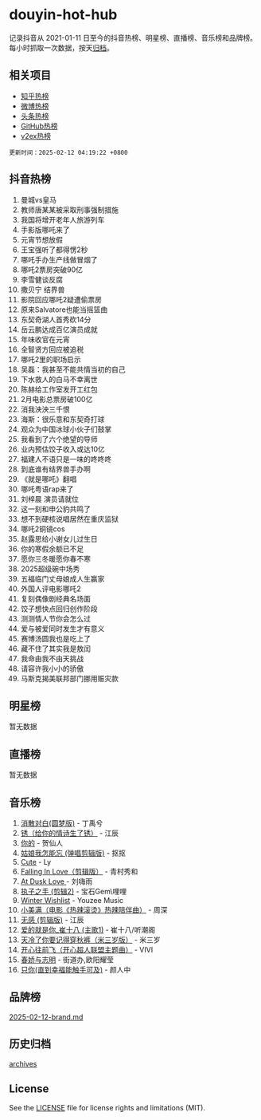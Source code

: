 # douyin-hot-hub

记录抖音从 2021-01-11 日至今的抖音热榜、明星榜、直播榜、音乐榜和品牌榜。每小时抓取一次数据，按天[归档](archives)。

## 相关项目

- [知乎热榜](https://github.com/lonnyzhang423/zhihu-hot-hub)
- [微博热榜](https://github.com/lonnyzhang423/weibo-hot-hub)
- [头条热榜](https://github.com/lonnyzhang423/toutiao-hot-hub)
- [GitHub热榜](https://github.com/lonnyzhang423/github-hot-hub)
- [v2ex热榜](https://github.com/lonnyzhang423/v2ex-hot-hub)


`更新时间：2025-02-12 04:19:22 +0800`

## 抖音热榜

1. 曼城vs皇马
1. 教师唐某某被采取刑事强制措施
1. 我国将增开老年人旅游列车
1. 手影版哪吒来了
1. 元宵节想放假
1. 王宝强听了都得愣2秒
1. 哪吒手办生产线做冒烟了
1. 哪吒2票房突破90亿
1. 李雪健谈反腐
1. 撒贝宁 结界兽
1. 影院回应哪吒2疑遭偷票房
1. 原来Salvatore也能当摇篮曲
1. 东契奇湖人首秀砍14分
1. 岳云鹏达成百亿演员成就
1. 年味收官在元宵
1. 全智贤方回应被追税
1. 哪吒2里的职场启示
1. 吴磊：我甚至不能共情当初的自己
1. 下水救人的白马不幸离世
1. 陈赫给工作室发开工红包
1. 2月电影总票房破100亿
1. 消我泱泱三千恨
1. 海斯：很乐意和东契奇打球
1. 观众为中国冰球小伙子们鼓掌
1. 我看到了六个绝望的导师
1. 业内预估饺子收入或达10亿
1. 福建人不语只是一味的咚咚咚
1. 到底谁有结界兽手办啊
1. 《就是哪吒》翻唱
1. 哪吒粤语rap来了
1. 刘梓晨 演员请就位
1. 这一刻和申公豹共鸣了
1. 想不到硬核说唱居然在重庆监狱
1. 哪吒2铜镜cos
1. 赵露思给小谢女儿过生日
1. 你的寒假余额已不足
1. 愿你三冬暖愿你春不寒
1. 2025超级碗中场秀
1. 五福临门丈母娘成人生赢家
1. 外国人评电影哪吒2
1. 复刻偶像剧经典名场面
1. 饺子想快点回归创作阶段
1. 测测情人节你会怎么过
1. 爱与被爱同时发生才有意义
1. 赛博汤圆我也是吃上了
1. 藏不住了其实我是敖闰
1. 我命由我不由天挑战
1. 请容许我小小的骄傲
1. 马斯克揭美联邦部门挪用赈灾款

## 明星榜

暂无数据

## 直播榜

暂无数据

## 音乐榜

1. [消散对白(圆梦版)](https://sf5-hl-cdn-tos.douyinstatic.com/obj/tos-cn-ve-2774/og4jB5I5IizzoZVAAAzWgBMAsMDWoArfwBOiFs) - 丁禹兮
1. [锈（给你的情诗生了锈）](https://sf5-hl-cdn-tos.douyinstatic.com/obj/tos-cn-ve-2774/o8a1PBtVqIYbPEGK6e5A4egedVMdm3fCIz6bbE) - 江辰
1. [你的](https://sf5-hl-cdn-tos.douyinstatic.com/obj/tos-cn-ve-2774/oYuIeKf42jB7sEV6B2upMdpYAgfrQWj0FeRegh) - 贺仙人
1. [姑娘我怎能忘 (弹唱剪辑版)](https://sf5-hl-cdn-tos.douyinstatic.com/obj/tos-cn-ve-2774/okamwrBGEMz6illuEofAsMV4yzF5tVWbBiA5AI) - 抠抠
1. [Cute](https://sf5-hl-cdn-tos.douyinstatic.com/obj/tos-cn-ve-2774/o4IbIzHWKAAB4wsS5qMBRiiAlEBGTpQRNfFvuo) - Ly
1. [Falling In Love（剪辑版）](https://sf5-hl-cdn-tos.douyinstatic.com/obj/tos-cn-ve-2774/o8ajpA8zzgBPahbBIO8AcKGBLJezFCRd1wfP9f) - 青村秀和
1. [ At Dusk  Love ](https://sf5-hl-cdn-tos.douyinstatic.com/obj/tos-cn-ve-2774/o8CrpCf5CaYgI4ZrtQgMQAFEfuGqNnRSDQAPBc) - 刘嗨雨
1. [执子之手 (剪辑2)](https://sf5-hl-cdn-tos.douyinstatic.com/obj/tos-cn-ve-2774/oUoZLQjCc31XzqsBnBQUNgeKtYPBcgbFDwtfcu) - 宝石Gem\哩哩
1. [Winter Wishlist](https://sf5-hl-cdn-tos.douyinstatic.com/obj/tos-cn-ve-2774/oIIgUOeamCFCVAzxN6MFRLIBlLGpUqQxeeHrLE) - Youzee Music
1. [小美满（电影《热辣滚烫》热辣陪伴曲）](https://sf5-hl-cdn-tos.douyinstatic.com/obj/tos-cn-ve-2774/o0GAn2lSgfZIDUgtevCGDQYnFg4CwnrBaxbTZL) - 周深
1. [无感 (剪辑版)](https://sf5-hl-cdn-tos.douyinstatic.com/obj/tos-cn-ve-2774/o0eIsUzJBDlQaQFC5OFlgbMEZC1TFYBftOBn6p) - 江辰
1. [爱的就是你_崔十八 (主歌1)](https://sf5-hl-cdn-tos.douyinstatic.com/obj/tos-cn-ve-2774/oI5BO5DhFZ6UTcNCnZaOCBLtZ7WIMQGfgnXf5E) - 崔十八/听潮阁
1. [天冷了你要记得穿秋裤（米三岁版）](https://sf5-hl-cdn-tos.douyinstatic.com/obj/tos-cn-ve-2774/oQlIwVIDWiZ6BQilAorS7MA0AgCkQDvcZAdm1) - 米三岁
1. [开心往前飞（开心超人联盟主题曲）](https://sf5-hl-cdn-tos.douyinstatic.com/obj/tos-cn-ve-2774/9d8fb7c82cf1421fb93a9fe925275e0a) - VIVI
1. [春娇与志明](https://sf5-hl-cdn-tos.douyinstatic.com/obj/tos-cn-ve-2774/e530d8fceb7044b39707d7f9ff54add1) - 街道办,欧阳耀莹
1. [只你(直到幸福能触手可及)](https://sf5-hl-cdn-tos.douyinstatic.com/obj/tos-cn-ve-2774/o0lBkRDzFTeaVSUz3ZZSCBVtZ5DIMQGfgmEAuE) - 颜人中

## 品牌榜

[2025-02-12-brand.md](archives/2025-02-12-brand.md)

## 历史归档

[archives](archives)

## License

See the [LICENSE](LICENSE) file for license rights and limitations (MIT).
